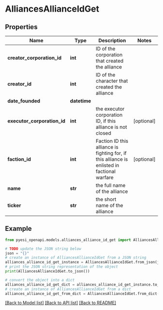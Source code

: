 # AlliancesAllianceIdGet


## Properties

Name | Type | Description | Notes
------------ | ------------- | ------------- | -------------
**creator_corporation_id** | **int** | ID of the corporation that created the alliance | 
**creator_id** | **int** | ID of the character that created the alliance | 
**date_founded** | **datetime** |  | 
**executor_corporation_id** | **int** | the executor corporation ID, if this alliance is not closed | [optional] 
**faction_id** | **int** | Faction ID this alliance is fighting for, if this alliance is enlisted in factional warfare | [optional] 
**name** | **str** | the full name of the alliance | 
**ticker** | **str** | the short name of the alliance | 

## Example

```python
from pyesi_openapi.models.alliances_alliance_id_get import AlliancesAllianceIdGet

# TODO update the JSON string below
json = "{}"
# create an instance of AlliancesAllianceIdGet from a JSON string
alliances_alliance_id_get_instance = AlliancesAllianceIdGet.from_json(json)
# print the JSON string representation of the object
print(AlliancesAllianceIdGet.to_json())

# convert the object into a dict
alliances_alliance_id_get_dict = alliances_alliance_id_get_instance.to_dict()
# create an instance of AlliancesAllianceIdGet from a dict
alliances_alliance_id_get_from_dict = AlliancesAllianceIdGet.from_dict(alliances_alliance_id_get_dict)
```
[[Back to Model list]](../README.md#documentation-for-models) [[Back to API list]](../README.md#documentation-for-api-endpoints) [[Back to README]](../README.md)


